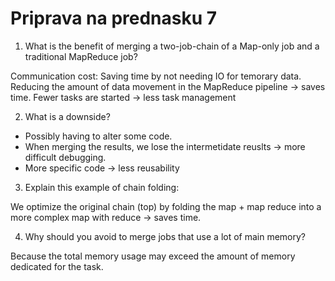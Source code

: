 # Priprava na prednasku 7

1. What is the benefit of merging a two-job-chain of a Map-only job and a traditional MapReduce job?

Communication cost: Saving time by not needing IO for temorary data. Reducing the amount of data movement in the MapReduce pipeline -> saves time.
Fewer tasks are started -> less task management

2. What is a downside?

- Possibly having to alter some code.
- When merging the results, we lose the intermetidate reuslts -> more difficult debugging.
- More specific code -> less reusability

3. Explain this example of chain folding:

We optimize the original chain (top) by folding the map + map reduce into a more complex map with reduce -> saves time.

4. Why should you avoid to merge jobs that use a lot of main memory?

Because the total memory usage may exceed the amount of memory dedicated for the task.
